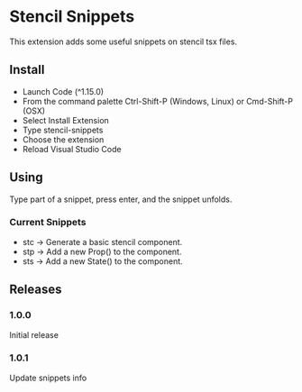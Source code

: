 # Stencil Snippets

This extension adds some useful snippets on stencil tsx files.

## Install

- Launch Code (^1.15.0)
- From the command palette Ctrl-Shift-P (Windows, Linux) or Cmd-Shift-P (OSX)
- Select Install Extension
- Type stencil-snippets
- Choose the extension
- Reload Visual Studio Code

## Using

Type part of a snippet, press enter, and the snippet unfolds.

### Current Snippets

- stc -> Generate a basic stencil component.
- stp -> Add a new Prop() to the component.
- sts -> Add a new State() to the component.

## Releases

### 1.0.0

Initial release

### 1.0.1

Update snippets info